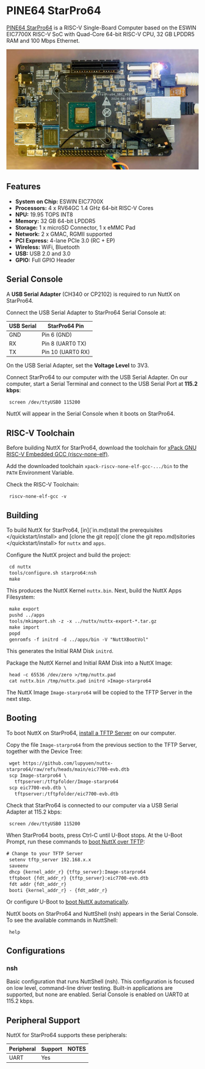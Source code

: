 # PINE64 StarPro64

[PINE64 StarPro64](https://lupyuen.github.io/articles/starpro64) is a
RISC-V Single-Board Computer based on the ESWIN EIC7700X RISC-V SoC with
Quad-Core 64-bit RISC-V CPU, 32 GB LPDDR5 RAM and 100 Mbps Ethernet.

![](starpro64.jpg)

## Features

  - **System on Chip:** ESWIN EIC7700X
  - **Processors:** 4 x RV64GC 1.4 GHz 64-bit RISC-V Cores
  - **NPU:** 19.95 TOPS INT8
  - **Memory:** 32 GB 64-bit LPDDR5
  - **Storage:** 1 x microSD Connector, 1 x eMMC Pad
  - **Network:** 2 x GMAC, RGMII supported
  - **PCI Express:** 4-lane PCIe 3.0 (RC + EP)
  - **Wireless:** WiFi, Bluetooth
  - **USB:** USB 2.0 and 3.0
  - **GPIO:** Full GPIO Header

## Serial Console

A **USB Serial Adapter** (CH340 or CP2102) is required to run NuttX on
StarPro64.

Connect the USB Serial Adapter to StarPro64 Serial Console at:

| USB Serial | StarPro64 Pin     |
| ---------- | ----------------- |
| GND        | Pin 6 (GND)       |
| RX         | Pin 8 (UART0 TX)  |
| TX         | Pin 10 (UART0 RX) |

On the USB Serial Adapter, set the **Voltage Level** to 3V3.

Connect StarPro64 to our computer with the USB Serial Adapter. On our
computer, start a Serial Terminal and connect to the USB Serial Port at
**115.2 kbps**:

``` console
 screen /dev/ttyUSB0 115200
```

NuttX will appear in the Serial Console when it boots on StarPro64.

## RISC-V Toolchain

Before building NuttX for StarPro64, download the toolchain for [xPack
GNU RISC-V Embedded GCC
(riscv-none-elf)](https://github.com/xpack-dev-tools/riscv-none-elf-gcc-xpack/releases).

Add the downloaded toolchain `xpack-riscv-none-elf-gcc-.../bin` to the
`PATH` Environment Variable.

Check the RISC-V Toolchain:

``` console
 riscv-none-elf-gcc -v
```

## Building

To build NuttX for StarPro64,
\[<span class="title-ref">in\](\`in.md)stall the prerequisites
\</quickstart/install\></span> and \[<span class="title-ref">clone the
git repo\](\`clone the git repo.md)sitories
\</quickstart/install\></span> for `nuttx` and `apps`.

Configure the NuttX project and build the project:

``` console
 cd nuttx
 tools/configure.sh starpro64:nsh
 make
```

This produces the NuttX Kernel `nuttx.bin`. Next, build the NuttX Apps
Filesystem:

``` console
 make export
 pushd ../apps
 tools/mkimport.sh -z -x ../nuttx/nuttx-export-*.tar.gz
 make import
 popd
 genromfs -f initrd -d ../apps/bin -V "NuttXBootVol"
```

This generates the Initial RAM Disk `initrd`.

Package the NuttX Kernel and Initial RAM Disk into a NuttX Image:

``` console
 head -c 65536 /dev/zero >/tmp/nuttx.pad
 cat nuttx.bin /tmp/nuttx.pad initrd >Image-starpro64
```

The NuttX Image `Image-starpro64` will be copied to the TFTP Server in
the next step.

## Booting

To boot NuttX on StarPro64, [install a TFTP
Server](https://lupyuen.github.io/articles/starpro64#boot-nuttx-over-tftp)
on our computer.

Copy the file `Image-starpro64` from the previous section to the TFTP
Server, together with the Device Tree:

``` console
 wget https://github.com/lupyuen/nuttx-starpro64/raw/refs/heads/main/eic7700-evb.dtb
 scp Image-starpro64 \
   tftpserver:/tftpfolder/Image-starpro64
 scp eic7700-evb.dtb \
   tftpserver:/tftpfolder/eic7700-evb.dtb
```

Check that StarPro64 is connected to our computer via a USB Serial
Adapter at 115.2 kbps:

``` console
 screen /dev/ttyUSB0 115200
```

When StarPro64 boots, press Ctrl-C until U-Boot stops. At the U-Boot
Prompt, run these commands to [boot NuttX over
TFTP](https://lupyuen.github.io/articles/starpro64#boot-nuttx-over-tftp):

``` console
# Change to your TFTP Server
 setenv tftp_server 192.168.x.x
 saveenv
 dhcp {kernel_addr_r} {tftp_server}:Image-starpro64
 tftpboot {fdt_addr_r} {tftp_server}:eic7700-evb.dtb
 fdt addr {fdt_addr_r}
 booti {kernel_addr_r} - {fdt_addr_r}
```

Or configure U-Boot to [boot NuttX
automatically](https://lupyuen.github.io/articles/starpro64#boot-nuttx-over-tftp).

NuttX boots on StarPro64 and NuttShell (nsh) appears in the Serial
Console. To see the available commands in NuttShell:

``` console
 help
```

## Configurations

### nsh

Basic configuration that runs NuttShell (nsh). This configuration is
focused on low level, command-line driver testing. Built-in applications
are supported, but none are enabled. Serial Console is enabled on UART0
at 115.2 kbps.

## Peripheral Support

NuttX for StarPro64 supports these peripherals:

| Peripheral | Support | NOTES |
| ---------- | ------- | ----- |
| UART       | Yes     |       |
